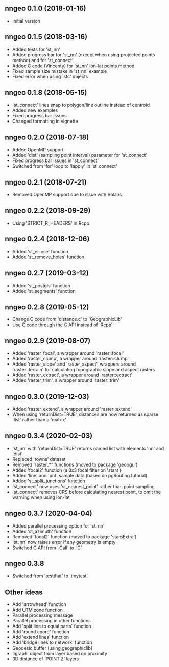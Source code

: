 ## nngeo 0.1.0 (2018-01-16)

* Initial version

## nngeo 0.1.5 (2018-03-16)

* Added tests for 'st_nn'
* Added progress bar for 'st_nn' (except when using projected points method) and for 'st_connect'
* Added C code (Vincenty) for 'st_nn' lon-lat points method
* Fixed sample size mistake in 'st_nn' example
* Fixed error when using 'sfc' objects

## nngeo 0.1.8 (2018-05-15)

* 'st_connect' lines snap to polygon/line outline instead of centroid
* Added new examples
* Fixed progress bar issues
* Changed formatting in vignette

## nngeo 0.2.0 (2018-07-18)

* Added OpenMP support
* Added 'dist' (sampling point interval) parameter for 'st_connect'
* Fixed progress bar issues in 'st_connect'
* Switched from 'for' loop to 'lapply' in 'st_connect'

## nngeo 0.2.1 (2018-07-21)

* Removed OpenMP support due to issue with Solaris

## nngeo 0.2.2 (2018-09-29)

* Using 'STRICT_R_HEADERS' in Rcpp

## nngeo 0.2.4 (2018-12-06)

* Added 'st_ellipse' function
* Added 'st_remove_holes' function

## nngeo 0.2.7 (2019-03-12)

* Added 'st_postgis' function
* Added 'st_segments' function

## nngeo 0.2.8 (2019-05-12)

* Change C code from 'distance.c' to 'GeographicLib'
* Use C code through the C API instead of 'Rcpp'

## nngeo 0.2.9 (2019-08-07)

* Added 'raster_focal', a wrapper around 'raster::focal'
* Added 'raster_clump', a wrapper around 'raster::clump'
* Added 'raster_slope' and 'raster_aspect', wrappers around 'raster::terrain' for calculating topographic slope and aspect rasters
* Added 'raster_extract', a wrapper around 'raster::extract'
* Added 'raster_trim', a wrapper around 'raster::trim'

## nngeo 0.3.0 (2019-12-03)

* Added 'raster_extend', a wrapper around 'raster::extend'
* When using 'returnDist=TRUE', distances are now returned as sparse 'list' rather than a 'matrix'

## nngeo 0.3.4 (2020-02-03)

* 'st_nn' with 'returnDist=TRUE' returns named list with elements 'nn' and 'dist'
* Replaced 'towns' dataset
* Removed 'raster_*" functions (moved to package 'geobgu')
* Added 'focal2' function (a 3x3 focal filter on 'stars')
* Added 'line' and 'pnt' sample data (based on pgRouting tutorial)
* Added 'st_split_junctions' function
* 'st_connect' now uses 'st_nearest_point' rather than point sampling
* 'st_connect' removes CRS before calculating nearest point, to omit the warning when using lon-lat

## nngeo 0.3.7 (2020-04-04)

* Added parallel processing option for 'st_nn'
* Added 'st_azimuth' function
* Removed 'focal2' function (moved to package 'starsExtra')
* 'st_nn' now raises error if any geometry is empty
* Switched C API from '.Call' to '.C'

## nngeo 0.3.8

* Switched from 'testthat' to 'tinytest'

## Other ideas

* Add 'arrowhead' function
* Add UTM zone function
* Parallel processing message
* Parallel processing in other functions
* Add 'split line to equal parts' function
* Add 'round coord' function
* Add 'extend lines' function
* Add 'bridge lines to network' function
* Geodesic buffer (using geographiclib)
* 'igraph' object from layer based on proximity
* 3D distance of 'POINT Z' layers



